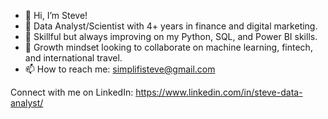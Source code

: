 - 👋 Hi, I’m Steve!
- 🌱 Data Analyst/Scientist with 4+ years in finance and digital marketing.
- 👀 Skillful but always improving on my Python, SQL, and Power BI skills.
- 💞️ Growth mindset looking to collaborate on machine learning, fintech, and international travel.
- 📫 How to reach me: simplifisteve@gmail.com

Connect with me on LinkedIn: https://www.linkedin.com/in/steve-data-analyst/

<!---
simplifisteve/simplifisteve is a ✨ special ✨ repository because its `README.md` (this file) appears on your GitHub profile.
You can click the Preview link to take a look at your changes.
--->

